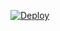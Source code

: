 

[![Deploy](https://www.herokucdn.com/deploy/button.svg)](https://github.com/Nikhil-Kartthikeya2/CompressorBot-1)
